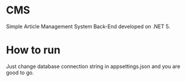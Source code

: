 # CMS
Simple Article Management System Back-End developed on .NET 5.

# How to run
Just change database connection string in appsettings.json and you are good to go.


